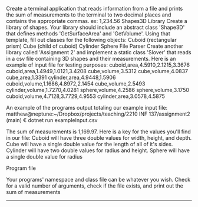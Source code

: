 Create a terminal application that reads information from a file and prints the sum of measurements to the terminal to two decimal places and contains the appropriate commas.
ex: 1,234.56
Shapes3D Library
Create a library of shapes. Your library should include an abstract class 'Shape3D' that defines methods 'GetSurfaceArea' and 'GetVolume'. 
Using that template, fill out classes for the following objects:
Cuboid (rectangular prism)
Cube (child of cuboid)
Cylinder 
Sphere
File Parser
Create another library called 'Assignment 2' and implement a static class 'Slover' that reads in a csv file containing 3D shapes and their measurements. 
Here is an example of input file for testing purposes:
cuboid,area,4.5910,2.1215,3.3676
cuboid,area,1.4949,1.0121,3.4208
cube,volume,3.5312
cube,volume,4.0837
cube,area,1.3391
cylinder,area,4.9448,1.5906
cuboid,volume,1.1686,4.8972,2.1454
cube,volume,2.5493
cylinder,volume,1.7270,4.0281
sphere,volume,4.2586
sphere,volume,3.1750
cuboid,volume,4.7128,3.7729,4.9553
cylinder,area,3.0578,4.5875

An example of the programs output totaling our example input file:
matthew@neptune:~/Dropbox/projects/teaching/2210 INF 137/assignment2 (main) € dotnet run exampleInput.csv

The sum of measurements is 1,169.97.
Here is a key for the values you'll find in our file:
Cuboid will have three double values for width, height, and depth.
Cube will have a single double value for the length of all of it's sides.
Cylinder will have two double values for radius and height.
Sphere will have a single double value for radius

Program file

Your programs' namespace and class file can be whatever you wish. Check for a valid number of arguments, check if the file exists, and print out the sum of measurements




-------------------------------------------------------------------------------------------------------------